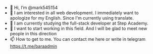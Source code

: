 - 👋 Hi, I’m @mark545154
- 👀 I am interested in all web development. I immediately want to apologize for my English. Since I'm currently using translate.
- 🌱 I am currently studying the full-stack developer at Step Academy.
- 💞️ I want to start working in this field. And I will be glad to meet new people in this direction
- 📫 How to get to me. You can contact me here or write in telegram https://t.me/baraadmin

<!---
mark545154/mark545154 is a ✨ special ✨ repository because its `README.md` (this file) appears on your GitHub profile.
You can click the Preview link to take a look at your changes.
--->
